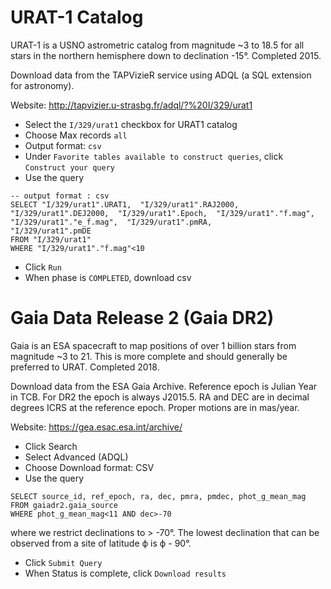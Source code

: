 # URAT-1 Catalog

URAT-1 is a USNO astrometric catalog from magnitude ~3 to 18.5 for all stars in
the northern hemisphere down to declination -15°. Completed 2015.

Download data from the TAPVizieR service using ADQL (a SQL extension for astronomy).

Website: http://tapvizier.u-strasbg.fr/adql/?%20I/329/urat1

- Select the `I/329/urat1` checkbox for URAT1 catalog
- Choose Max records `all`
- Output format: `csv`
- Under `Favorite tables available to construct queries`, click `Construct your query`
- Use the query
```
-- output format : csv
SELECT "I/329/urat1".URAT1,  "I/329/urat1".RAJ2000,  "I/329/urat1".DEJ2000,  "I/329/urat1".Epoch,  "I/329/urat1"."f.mag",  "I/329/urat1"."e_f.mag",  "I/329/urat1".pmRA,
"I/329/urat1".pmDE
FROM "I/329/urat1"
WHERE "I/329/urat1"."f.mag"<10
```
- Click `Run`
- When phase is `COMPLETED`, download csv

# Gaia Data Release 2 (Gaia DR2)

Gaia is an ESA spacecraft to map positions of over 1 billion stars from magnitude
~3 to 21. This is more complete and should generally be preferred to URAT.
Completed 2018.

Download data from the ESA Gaia Archive. Reference epoch is Julian Year in TCB.
For DR2 the epoch is always J2015.5. RA and DEC are in decimal degrees ICRS
at the reference epoch. Proper motions are in mas/year.

Website: https://gea.esac.esa.int/archive/

- Click Search
- Select Advanced (ADQL)
- Choose Download format: CSV
- Use the query
```
SELECT source_id, ref_epoch, ra, dec, pmra, pmdec, phot_g_mean_mag
FROM gaiadr2.gaia_source
WHERE phot_g_mean_mag<11 AND dec>-70
```
where we restrict declinations to > -70°. The lowest declination that can be
observed from a site of latitude ϕ is ϕ - 90°.
- Click `Submit Query`
- When Status is complete, click `Download results`
